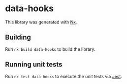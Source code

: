 # data-hooks

This library was generated with [Nx](https://nx.dev).

## Building

Run `nx build data-hooks` to build the library.

## Running unit tests

Run `nx test data-hooks` to execute the unit tests via [Jest](https://jestjs.io).

